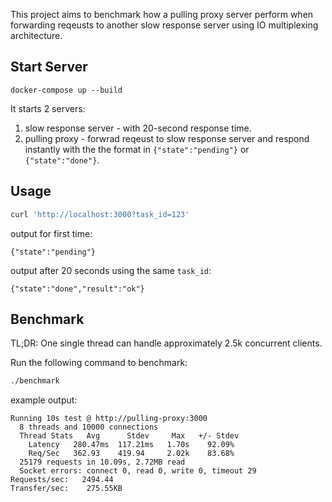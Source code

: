 This project aims to benchmark how a pulling proxy server perform when forwarding reqeusts to another slow response server using IO multiplexing architecture.

## Start Server

```
docker-compose up --build
```

It starts 2 servers:

1. slow response server - with 20-second response time.
2. pulling proxy - forwrad reqeust to slow response server and respond instantly with the the format in `{"state":"pending"}` or `{"state":"done"}`.

## Usage

```sh
curl 'http://localhost:3000?task_id=123'
```

output for first time:

```
{"state":"pending"}
```

output after 20 seconds using the same `task_id`:

```
{"state":"done","result":"ok"}
```

## Benchmark

TL;DR: One single thread can handle approximately 2.5k concurrent clients.

Run the following command to benchmark:

```sh
./benchmark
```

example output:

```
Running 10s test @ http://pulling-proxy:3000
  8 threads and 10000 connections
  Thread Stats   Avg      Stdev     Max   +/- Stdev
    Latency   280.47ms  117.21ms   1.70s    92.09%
    Req/Sec   362.93    419.94     2.02k    83.68%
  25179 requests in 10.09s, 2.72MB read
  Socket errors: connect 0, read 0, write 0, timeout 29
Requests/sec:   2494.44
Transfer/sec:    275.55KB
```
